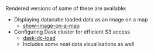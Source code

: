 Rendered versions of some of these are available:


- Displaying datacube loaded data as an image on a map
  - [show-image-on-a-map](https://nbviewer.jupyter.org/urls/s3-ap-southeast-2.amazonaws.com/ga-aws-dea-dev-users/kk/show-image-on-a-map.ipynb)
- Configuring Dask cluster for efficient S3 access
  - [dask-dc-load](https://nbviewer.jupyter.org/urls/s3-ap-southeast-2.amazonaws.com/ga-aws-dea-dev-users/kk/dask-dc-load.ipynb)
  - Includes some neat data visualisations as well

